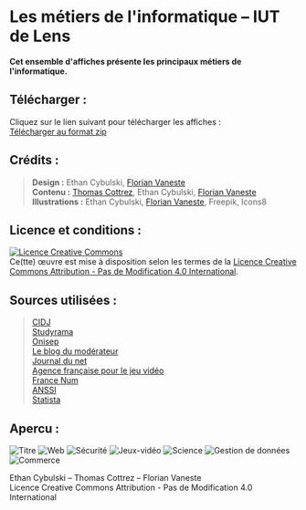 # Les métiers de l'informatique – IUT de Lens

**Cet ensemble d'affiches présente les principaux métiers de l'informatique.**

## Télécharger :  
Cliquez sur le lien suivant pour télécharger les affiches :  
[Télécharger au format zip](https://github.com/FlorianVaneste/Les-metiers-de-l-informatique--IUT-de-Lens/archive/master.zip)  

## Crédits :  
> **Design :** Ethan Cybulski, [Florian Vaneste](https://github.com/FlorianVaneste)  
> **Contenu :** [Thomas Cottrez](https://github.com/MegaOctets), Ethan Cybulski, [Florian Vaneste](https://github.com/FlorianVaneste)  
> **Illustrations :** Ethan Cybulski, [Florian Vaneste](https://github.com/FlorianVaneste), Freepik, Icons8  

## Licence et conditions :  
<a rel="license" target="_blank" href="http://creativecommons.org/licenses/by-nd/4.0/"><img alt="Licence Creative Commons" style="border-width:0" src="https://i.creativecommons.org/l/by-nd/4.0/88x31.png" /></a><br />Ce(tte) œuvre est mise à disposition selon les termes de la <a rel="license" href="http://creativecommons.org/licenses/by-nd/4.0/">Licence Creative Commons Attribution - Pas de Modification 4.0 International</a>.

## Sources utilisées :  
> [CIDJ](https://www.cidj.com)  
> [Studyrama](https://www.studyrama.com)  
> [Onisep](http://www.onisep.fr/)  
> [Le blog du modérateur](https://www.blogdumoderateur.com/)  
> [Journal du net](https://www.journaldunet.com/)  
> [Agence française pour le jeu vidéo](https://afjv.com/)  
> [France Num](https://www.francenum.gouv.fr/)  
> [ANSSI](https://www.ssi.gouv.fr/)  
> [Statista](https://fr.statista.com/)  

## Apercu :
![Titre](Titre-principal.jpg)
![Web](Web.jpg)
![Sécurité](Sécurité.jpg)
![Jeux-vidéo](Jeux-vidéo.jpg)
![Science](Science.jpg)
![Gestion de données](Gestion-de-données.jpg)
![Commerce](Commerce.jpg)

Ethan Cybulski – Thomas Cottrez – Florian Vaneste  
Licence Creative Commons Attribution - Pas de Modification 4.0 International
